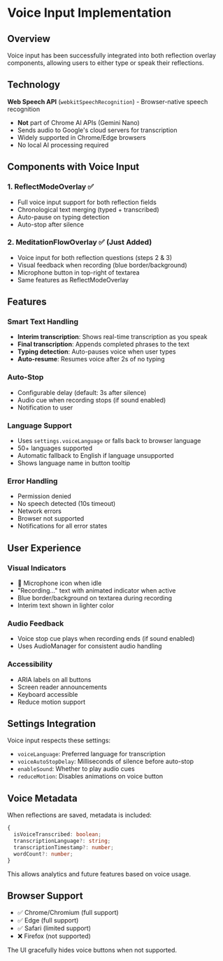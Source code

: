 # Voice Input Implementation

## Overview

Voice input has been successfully integrated into both reflection overlay components, allowing users to either type or speak their reflections.

## Technology

**Web Speech API** (`webkitSpeechRecognition`) - Browser-native speech recognition

- **Not** part of Chrome AI APIs (Gemini Nano)
- Sends audio to Google's cloud servers for transcription
- Widely supported in Chrome/Edge browsers
- No local AI processing required

## Components with Voice Input

### 1. ReflectModeOverlay ✅

- Full voice input support for both reflection fields
- Chronological text merging (typed + transcribed)
- Auto-pause on typing detection
- Auto-stop after silence

### 2. MeditationFlowOverlay ✅ (Just Added)

- Voice input for both reflection questions (steps 2 & 3)
- Visual feedback when recording (blue border/background)
- Microphone button in top-right of textarea
- Same features as ReflectModeOverlay

## Features

### Smart Text Handling

- **Interim transcription**: Shows real-time transcription as you speak
- **Final transcription**: Appends completed phrases to the text
- **Typing detection**: Auto-pauses voice when user types
- **Auto-resume**: Resumes voice after 2s of no typing

### Auto-Stop

- Configurable delay (default: 3s after silence)
- Audio cue when recording stops (if sound enabled)
- Notification to user

### Language Support

- Uses `settings.voiceLanguage` or falls back to browser language
- 50+ languages supported
- Automatic fallback to English if language unsupported
- Shows language name in button tooltip

### Error Handling

- Permission denied
- No speech detected (10s timeout)
- Network errors
- Browser not supported
- Notifications for all error states

## User Experience

### Visual Indicators

- 🎤 Microphone icon when idle
- "Recording..." text with animated indicator when active
- Blue border/background on textarea during recording
- Interim text shown in lighter color

### Audio Feedback

- Voice stop cue plays when recording ends (if sound enabled)
- Uses AudioManager for consistent audio handling

### Accessibility

- ARIA labels on all buttons
- Screen reader announcements
- Keyboard accessible
- Reduce motion support

## Settings Integration

Voice input respects these settings:

- `voiceLanguage`: Preferred language for transcription
- `voiceAutoStopDelay`: Milliseconds of silence before auto-stop
- `enableSound`: Whether to play audio cues
- `reduceMotion`: Disables animations on voice button

## Voice Metadata

When reflections are saved, metadata is included:

```typescript
{
  isVoiceTranscribed: boolean;
  transcriptionLanguage?: string;
  transcriptionTimestamp?: number;
  wordCount?: number;
}
```

This allows analytics and future features based on voice usage.

## Browser Support

- ✅ Chrome/Chromium (full support)
- ✅ Edge (full support)
- ✅ Safari (limited support)
- ❌ Firefox (not supported)

The UI gracefully hides voice buttons when not supported.
